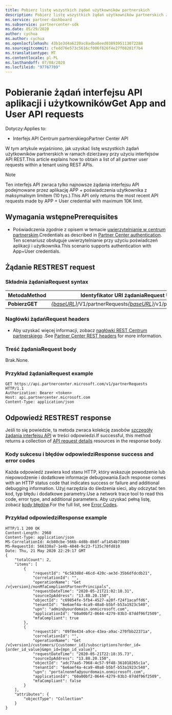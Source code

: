 ```yaml
---
title: Pobierz listę wszystkich żądań użytkowników partnerskich
description: Pobierz listę wszystkich żądań użytkowników partnerskich za pomocą interfejsu API REST partnera.
ms.service: partner-dashboard
ms.subservice: partnercenter-sdk
ms.date: 05/29/2020
author: cychua
ms.author: cychua
ms.openlocfilehash: 43b1e3d4a6220ac8adba8eed0389395113072288
ms.sourcegitcommit: cfedd76e573c5616cf006f826f4e27f08281f7b4
ms.translationtype: MT
ms.contentlocale: pl-PL
ms.lasthandoff: 07/08/2020
ms.locfileid: "97767709"
---
```

# <a name="get-app-and-user-api-requests"></a><span data-ttu-id="b2867-103">Pobieranie żądań interfejsu API aplikacji i użytkowników</span><span class="sxs-lookup"><span data-stu-id="b2867-103">Get App and User API requests</span></span>

<span data-ttu-id="b2867-104">Dotyczy:</span><span class="sxs-lookup"><span data-stu-id="b2867-104">Applies to:</span></span>

- <span data-ttu-id="b2867-105">Interfejs API Centrum partnerskiego</span><span class="sxs-lookup"><span data-stu-id="b2867-105">Partner Center API</span></span>

<span data-ttu-id="b2867-106">W tym artykule wyjaśniono, jak uzyskać listę wszystkich żądań użytkowników partnerskich w ramach dzierżawy przy użyciu interfejsów API REST.</span><span class="sxs-lookup"><span data-stu-id="b2867-106">This article explains how to obtain a list of all partner user requests within a tenant using REST APIs.</span></span>

 > [!NOTE]
 > <span data-ttu-id="b2867-107">Ten interfejs API zwraca tylko najnowsze żądania interfejsu API podejmowane przez aplikację APP + poświadczenia użytkownika z maksymalnym limitem (10 tys.).</span><span class="sxs-lookup"><span data-stu-id="b2867-107">This API only returns the most recent API requests made by APP + User credential with maximum 10K limit.</span></span>

## <a name="prerequisites"></a><span data-ttu-id="b2867-108">Wymagania wstępne</span><span class="sxs-lookup"><span data-stu-id="b2867-108">Prerequisites</span></span>

- <span data-ttu-id="b2867-109">Poświadczenia zgodnie z opisem w temacie [uwierzytelnianie w centrum partnerskim](partner-center-authentication.md).</span><span class="sxs-lookup"><span data-stu-id="b2867-109">Credentials as described in [Partner Center authentication](partner-center-authentication.md).</span></span> <span data-ttu-id="b2867-110">Ten scenariusz obsługuje uwierzytelnianie przy użyciu poświadczeń aplikacji i użytkownika.</span><span class="sxs-lookup"><span data-stu-id="b2867-110">This scenario supports authentication with App+User credentials.</span></span>

## <a name="rest-request"></a><span data-ttu-id="b2867-111">Żądanie REST</span><span class="sxs-lookup"><span data-stu-id="b2867-111">REST request</span></span>

### <a name="request-syntax"></a><span data-ttu-id="b2867-112">Składnia żądania</span><span class="sxs-lookup"><span data-stu-id="b2867-112">Request syntax</span></span>

| <span data-ttu-id="b2867-113">Metoda</span><span class="sxs-lookup"><span data-stu-id="b2867-113">Method</span></span>  | <span data-ttu-id="b2867-114">Identyfikator URI żądania</span><span class="sxs-lookup"><span data-stu-id="b2867-114">Request URI</span></span>                                                        |
|---------|--------------------------------------------------------------------|
| <span data-ttu-id="b2867-115">**Pobierz**</span><span class="sxs-lookup"><span data-stu-id="b2867-115">**GET**</span></span> | <span data-ttu-id="b2867-116">[*{baseURL}*](partner-center-rest-urls.md)/V1/partnerRequests</span><span class="sxs-lookup"><span data-stu-id="b2867-116">[*{baseURL}*](partner-center-rest-urls.md)/v1/partnerRequests</span></span> |

### <a name="request-headers"></a><span data-ttu-id="b2867-117">Nagłówki żądań</span><span class="sxs-lookup"><span data-stu-id="b2867-117">Request headers</span></span>

- <span data-ttu-id="b2867-118">Aby uzyskać więcej informacji, zobacz [nagłówki REST Centrum partnerskiego](headers.md) .</span><span class="sxs-lookup"><span data-stu-id="b2867-118">See [Partner Center REST headers](headers.md) for more information.</span></span>

### <a name="request-body"></a><span data-ttu-id="b2867-119">Treść żądania</span><span class="sxs-lookup"><span data-stu-id="b2867-119">Request body</span></span>

<span data-ttu-id="b2867-120">Brak.</span><span class="sxs-lookup"><span data-stu-id="b2867-120">None.</span></span>

### <a name="request-example"></a><span data-ttu-id="b2867-121">Przykład żądania</span><span class="sxs-lookup"><span data-stu-id="b2867-121">Request example</span></span>

```http
GET https://api.partnercenter.microsoft.com/v1/partnerRequests HTTP/1.1
Authorization: Bearer <token>
Host: api.partnercenter.microsoft.com
Content-Type: application/json
```

## <a name="rest-response"></a><span data-ttu-id="b2867-122">Odpowiedź REST</span><span class="sxs-lookup"><span data-stu-id="b2867-122">REST response</span></span>

<span data-ttu-id="b2867-123">Jeśli to się powiedzie, ta metoda zwraca kolekcję zasobów [szczegóły żądania interfejsu API](mfa-resources.md#api-request-details) w treści odpowiedzi.</span><span class="sxs-lookup"><span data-stu-id="b2867-123">If successful, this method returns a collection of [API request details](mfa-resources.md#api-request-details) resources in the response body.</span></span>

### <a name="response-success-and-error-codes"></a><span data-ttu-id="b2867-124">Kody sukcesu i błędów odpowiedzi</span><span class="sxs-lookup"><span data-stu-id="b2867-124">Response success and error codes</span></span>

<span data-ttu-id="b2867-125">Każda odpowiedź zawiera kod stanu HTTP, który wskazuje powodzenie lub niepowodzenie i dodatkowe informacje debugowania.</span><span class="sxs-lookup"><span data-stu-id="b2867-125">Each response comes with an HTTP status code that indicates success or failure and additional debugging information.</span></span> <span data-ttu-id="b2867-126">Użyj narzędzia do śledzenia sieci, aby odczytać ten kod, typ błędu i dodatkowe parametry.</span><span class="sxs-lookup"><span data-stu-id="b2867-126">Use a network trace tool to read this code, error type, and additional parameters.</span></span> <span data-ttu-id="b2867-127">Aby uzyskać pełną listę, zobacz [kody błędów](error-codes.md).</span><span class="sxs-lookup"><span data-stu-id="b2867-127">For the full list, see [Error Codes](error-codes.md).</span></span>

### <a name="response-example"></a><span data-ttu-id="b2867-128">Przykład odpowiedzi</span><span class="sxs-lookup"><span data-stu-id="b2867-128">Response example</span></span>

``` http
HTTP/1.1 200 OK
Content-Length: 2960
Content-Type: application/json
MS-CorrelationId: 4cb80cbe-566b-4d8b-8b8f-af1454b73089
MS-RequestId: 566330a7-1e4b-4848-9c23-f135c70fd810
Date: Thu, 21 May 2020 22:29:17 GMT
{
    "totalCount": 2,
    "items": [
        {
            "requestId": "6c583d8d-46cd-420c-ae3d-35b6dfdcdb21",
            "correlationId": "",
            "operationName": "Get /v{version}/nonMfaCompliantPartnerPrincipals",
            "requestDateTime": "2020-05-21T21:02:10.31",
            "sourceIpAddress": "13.88.20.150",
            "objectId": "c69854fe-5fb4-4527-a28f-f24f1acaffd6",
            "tenantId": "6e6aef4a-4ca9-40a8-b5bf-b53a1923c540",
            "upn": "admin@yourdomain.onmicrosoft.com",
            "applicationId": "60a00bf2-0644-4279-83b3-87ddf96f2509",
            "mfaCompliant": true
        },
        {
            "requestId": "09f8e434-a9ce-43ea-a9ac-270fbb22371a",
            "correlationId": "",
            "operationName": "Get /v{version}/customers/{customer_id}/subscriptions?order_id={order_id_value}&mpn_id={mpn_id_value}",
            "requestDateTime": "2020-05-21T22:18:35.73",
            "sourceIpAddress": "13.88.20.150",
            "objectId": "adc77aa5-7968-4c57-9f48-361018265c1a",
            "tenantId": "6e6aef4a-4ca9-40a8-b5bf-b53a1923c540",
            "upn": "portalnonmfa@yourdomain.onmicrosoft.com",
            "applicationId": "60a00bf2-0644-4279-83b3-87ddf96f2509",
            "mfaCompliant": false
        }
    ],
    "attributes": {
        "objectType": "Collection"
    }
}
```

